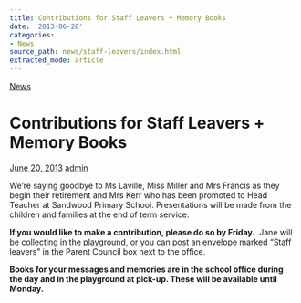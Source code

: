 ```yaml
---
title: Contributions for Staff Leavers + Memory Books
date: '2013-06-20'
categories:
- News
source_path: news/staff-leavers/index.html
extracted_mode: article
---
```

[News](category/news/)

# Contributions for Staff Leavers + Memory Books

[June 20, 2013](news/staff-leavers/) [admin](author/admin/)

We’re saying goodbye to Ms Laville, Miss Miller and Mrs Francis as they begin their retirement and Mrs Kerr who has been promoted to Head Teacher at Sandwood Primary School. Presentations will be made from the children and families at the end of term service.

**If you would like to make a contribution, please do so&nbsp;by Friday.** &nbsp;Jane will be collecting in the playground, or you can post an envelope marked “Staff leavers” in the Parent Council box next to the office.

**Books for your messages and memories are in the school office during the day and in the playground at pick-up. These will be available until Monday.**
